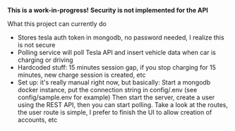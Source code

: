 __This is a work-in-progress!__
**Security is not implemented for the API**

What this project can currently do
- Stores tesla auth token in mongodb, no password needed, I realize this is not secure
- Polling service will poll Tesla API and insert vehicle data when car is charging or driving
- Hardcoded stuff: 15 minutes session gap, if you stop charging for 15 minutes, new charge session is created, etc
- Set up: it's really manual right now, but basically: Start a mongodb docker instance, put the connection string in config/.env (see config/sample.env for example)
Then start the server, create a user using the REST API, then you can start polling. Take a look at the routes, the user route is simple, I prefer to finish the UI to allow creation of accounts, etc
